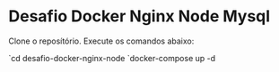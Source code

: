 # Desafio Docker Nginx Node Mysql

Clone o reposítório. Execute os comandos abaixo:

\`cd desafio-docker-nginx-node
\`docker-compose up -d
